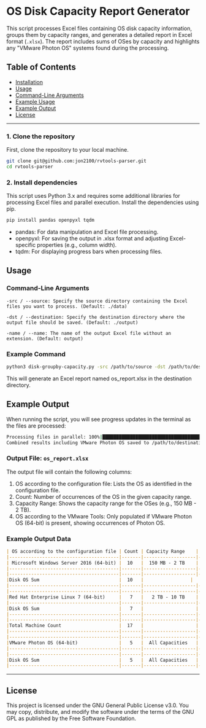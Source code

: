 # OS Disk Capacity Report Generator

This script processes Excel files containing OS disk capacity information, groups them by capacity ranges, and generates a detailed report in Excel format (`.xlsx`). The report includes sums of OSes by capacity and highlights any "VMware Photon OS" systems found during the processing.

## Table of Contents
- [Installation](#installation)
- [Usage](#usage)
- [Command-Line Arguments](#command-line-arguments)
- [Example Usage](#example-usage)
- [Example Output](#example-output)
- [License](#license)

---

### 1. Clone the repository
First, clone the repository to your local machine.   
```bash
git clone git@github.com:jon2100/rvtools-parser.git
cd rvtools-parser
```

### 2. Install dependencies
This script uses Python 3.x and requires some additional libraries for processing Excel files and parallel execution. Install the dependencies using pip.
```bash
pip install pandas openpyxl tqdm
```
* pandas: For data manipulation and Excel file processing.
* openpyxl: For saving the output in .xlsx format and adjusting Excel-specific properties (e.g., column width).
* tqdm: For displaying progress bars when processing files.

## Usage
### Command-Line Arguments  
```
-src / --source: Specify the source directory containing the Excel files you want to process. (Default: ./data)

-dst / --destination: Specify the destination directory where the output file should be saved. (Default: ./output)  

-name / --name: The name of the output Excel file without an extension. (Default: output)
```

### Example Command
```bash
python3 disk-groupby-capacity.py -src /path/to/source -dst /path/to/destination -name os_report
```
This will generate an Excel report named os_report.xlsx in the destination directory.

## Example Output
When running the script, you will see progress updates in the terminal as the files are processed:
```bash
Processing files in parallel: 100%|████████████████████████████████████████| 10/10 [00:10<00:00,  1.02s/it]
Combined results including VMware Photon OS saved to /path/to/destination/os_report.xlsx
```
### Output File: ```os_report.xlsx```  
The output file will contain the following columns:
1. OS according to the configuration file: Lists the OS as identified in the configuration file.
2. Count: Number of occurrences of the OS in the given capacity range.
3. Capacity Range: Shows the capacity range for the OSes (e.g., 150 MB - 2 TB).
4. OS according to the VMware Tools: Only populated if VMware Photon OS (64-bit) is present, showing occurrences of Photon OS.

### Example Output Data
```markdown
| OS according to the configuration file | Count | Capacity Range    | OS according to the VMware Tools |
|----------------------------------------|-------|-------------------|----------------------------------|
| Microsoft Windows Server 2016 (64-bit) |  10	 |  150 MB - 2 TB    |                                  |
|----------------------------------------|-------|-------------------|----------------------------------|
|----------------------------------------|-------|-------------------|----------------------------------|
|Disk OS Sum	                         |  10	 |	               |                                  |
|----------------------------------------|-------|-------------------|----------------------------------|
|----------------------------------------|-------|-------------------|----------------------------------|
|Red Hat Enterprise Linux 7 (64-bit)	 |   7	 |   2 TB - 10 TB    |                                  |
|----------------------------------------|-------|-------------------|----------------------------------|
|Disk OS Sum	                         |   7	 | 	                 |                                  |
|----------------------------------------|-------|-------------------|----------------------------------|
|----------------------------------------|-------|-------------------|----------------------------------|
|Total Machine Count	                 |  17	 |                   |                                  |
|----------------------------------------|-------|-------------------|----------------------------------|
|----------------------------------------|-------|-------------------|----------------------------------|
|VMware Photon OS (64-bit)	             |   5	 |  All Capacities	 |   VMware Photon OS (64-bit)      |
|----------------------------------------|-------|-------------------|----------------------------------|
|----------------------------------------|-------|-------------------|----------------------------------|
|Disk OS Sum	                         |   5   |  All Capacities   |                                  |
|----------------------------------------|-------|-------------------|----------------------------------|
```
---
## License
This project is licensed under the GNU General Public License v3.0. You may copy, distribute, and modify the software under the terms of the GNU GPL as published by the Free Software Foundation.

